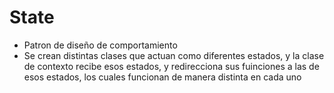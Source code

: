 # State

- Patron de diseño de comportamiento
- Se crean distintas clases que actuan como diferentes estados, y la clase de
  contexto recibe esos estados, y redirecciona sus fuinciones a las de esos estados, los cuales funcionan de manera distinta en cada uno
